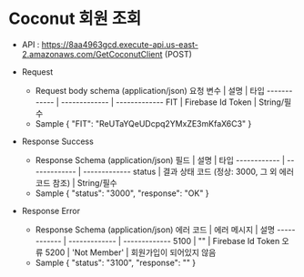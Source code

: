 # Coconut 회원 조회


- API : https://8aa4963gcd.execute-api.us-east-2.amazonaws.com/GetCoconutClient (POST)


- Request
  * Request body schema (application/json)
  요청 변수 | 설명 | 타입
  ------------ | ------------- | -------------
  FIT | Firebase Id Token | String/필수
  * Sample
  {
      "FIT": "ReUTaYQeUDcpq2YMxZE3mKfaX6C3"
  }

- Response Success
  * Response Schema (application/json)
  필드 | 설명 | 타입
  ------------ | ------------- | -------------
  status | 결과 상태 코드 (정상: 3000, 그 외 에러 코드 참조) | String/필수
  * Sample 
  {
      "status": "3000",
      "response": "OK"
  }

- Response Error
  * Response Schema (application/json)
  에러 코드 | 에러 메시지 | 설명
  ------------ | ------------- | -------------
  5100 | "" | Firebase Id Token 오류
  5200 | 'Not Member' | 회원가입이 되어있지 않음
  * Sample
  {
      "status": "3100",
      "response": ""
  }
